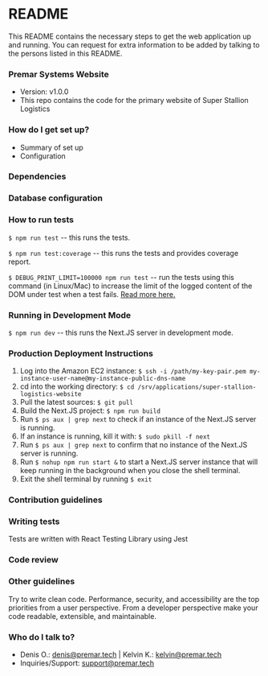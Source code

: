 # README #

This README contains the necessary steps to get the web application up and running. You can request for extra information to be added by talking to the persons listed in this README.

### Premar Systems Website ###
* Version: v1.0.0
* This repo contains the code for the primary website of Super Stallion Logistics

### How do I get set up? ###

* Summary of set up
* Configuration
### Dependencies ###
### Database configuration ###

### How to run tests ###

`$ npm run test` -- this runs the tests.

`$ npm run test:coverage` -- this runs the tests and provides coverage report.

`$ DEBUG_PRINT_LIMIT=100000 npm run test` -- run the tests using this command (in Linux/Mac) to increase the limit of the logged content of the DOM under test when a test fails. [Read more here.](https://testing-library.com/docs/dom-testing-library/api-helpers#debugging)

### Running in Development Mode ###
`$ npm run dev` -- this runs the Next.JS server in development mode.

### Production Deployment Instructions ###

1. Log into the Amazon EC2 instance: 
`$ ssh -i /path/my-key-pair.pem my-instance-user-name@my-instance-public-dns-name`
1. cd into the working directory:
`$ cd /srv/applications/super-stallion-logistics-website`
1. Pull the latest sources:
`$ git pull`
1. Build the Next.JS project:
`$ npm run build`
1. Run `$ ps aux | grep next` to check if an instance of the Next.JS server is running.
1. If an instance is running, kill it with: `$ sudo pkill -f next`
1. Run `$ ps aux | grep next` to confirm that no instance of the Next.JS server is running.
1. Run `$ nohup npm run start &` to start a Next.JS server instance that will keep running in the background when you close the shell terminal.
1. Exit the shell terminal by running `$ exit`

### Contribution guidelines ###

### Writing tests ###
Tests are written with React Testing Library using Jest

### Code review ###

### Other guidelines ###
Try to write clean code. Performance, security, and accessibility are the top priorities from a user perspective. From a developer perspective make your code readable, extensible, and maintainable.

### Who do I talk to? ###

* Denis O.: <denis@premar.tech> | Kelvin K.: <kelvin@premar.tech>
* Inquiries/Support: <support@premar.tech>